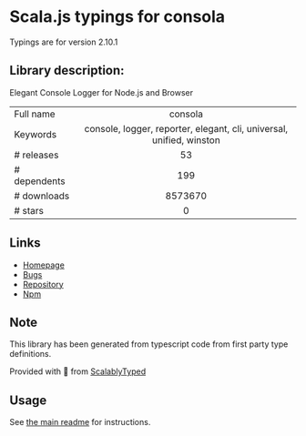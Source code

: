 
# Scala.js typings for consola

Typings are for version 2.10.1

## Library description:
Elegant Console Logger for Node.js and Browser

|                    |                 |
| ------------------ | :-------------: |
| Full name          | consola |
| Keywords           | console, logger, reporter, elegant, cli, universal, unified, winston |
| # releases         | 53 |
| # dependents       | 199 |
| # downloads        | 8573670 |
| # stars            | 0 |

## Links
- [Homepage](https://github.com/nuxt/consola#readme)
- [Bugs](https://github.com/nuxt/consola/issues)
- [Repository](https://github.com/nuxt/consola)
- [Npm](https://www.npmjs.com/package/consola)
    


## Note
This library has been generated from typescript code from first party type definitions.

Provided with :purple_heart: from [ScalablyTyped](https://github.com/oyvindberg/ScalablyTyped)

## Usage
See [the main readme](../../readme.md) for instructions.


